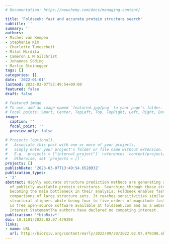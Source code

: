 ```yaml
---
# Documentation: https://wowchemy.com/docs/managing-content/

title: 'Foldseek: fast and accurate protein structure search'
subtitle: ''
summary: ''
authors:
- Michel van Kempen
- Stephanie Kim
- Charlotte Tumescheit
- Milot Mirdita
- Cameron L M Gilchrist
- Johannes Söding
- Martin Steinegger
tags: []
categories: []
date: '2022-01-01'
lastmod: 2023-03-07T22:49:54+09:00
featured: false
draft: false

# Featured image
# To use, add an image named `featured.jpg/png` to your page's folder.
# Focal points: Smart, Center, TopLeft, Top, TopRight, Left, Right, BottomLeft, Bottom, BottomRight.
image:
  caption: ''
  focal_point: ''
  preview_only: false

# Projects (optional).
#   Associate this post with one or more of your projects.
#   Simply enter your project's folder or file name without extension.
#   E.g. `projects = ["internal-project"]` references `content/project/deep-learning/index.md`.
#   Otherwise, set `projects = []`.
projects: []
publishDate: '2023-03-07T13:49:54.652893Z'
publication_types:
- '2'
abstract: Highly accurate structure prediction methods are generating an avalanche
  of publicly available protein structures. Searching through these structures is
  becoming the main bottleneck in their analysis. Foldseek enables fast and sensitive
  comparisons of large structure sets. It reaches sensitivities similar to state-of-the-art
  structural aligners while being four to five orders of magnitude faster. Foldseek
  is free open-source software available at foldseek.com and as a webserver at search.foldseek.com.Competing
  Interest StatementThe authors have declared no competing interest.
publication: '*bioRxiv*'
doi: 10.1101/2022.02.07.479398
links:
- name: URL
  url: http://biorxiv.org/content/early/2022/09/20/2022.02.07.479398.abstract
---
```

